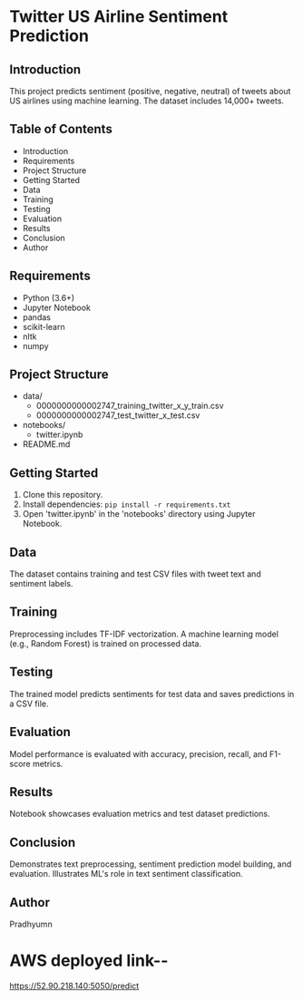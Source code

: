 # Twitter US Airline Sentiment Prediction

## Introduction
This project predicts sentiment (positive, negative, neutral) of tweets about US airlines using machine learning. The dataset includes 14,000+ tweets.

## Table of Contents
- Introduction
- Requirements
- Project Structure
- Getting Started
- Data
- Training
- Testing
- Evaluation
- Results
- Conclusion
- Author

## Requirements
- Python (3.6+)
- Jupyter Notebook
- pandas
- scikit-learn
- nltk
- numpy

## Project Structure
- data/
  - 0000000000002747_training_twitter_x_y_train.csv
  - 0000000000002747_test_twitter_x_test.csv
- notebooks/
  - twitter.ipynb
- README.md

## Getting Started
1. Clone this repository.
2. Install dependencies: `pip install -r requirements.txt`
3. Open 'twitter.ipynb' in the 'notebooks' directory using Jupyter Notebook.

## Data
The dataset contains training and test CSV files with tweet text and sentiment labels.

## Training
Preprocessing includes TF-IDF vectorization. A machine learning model (e.g., Random Forest) is trained on processed data.

## Testing
The trained model predicts sentiments for test data and saves predictions in a CSV file.

## Evaluation
Model performance is evaluated with accuracy, precision, recall, and F1-score metrics.

## Results
Notebook showcases evaluation metrics and test dataset predictions.

## Conclusion
Demonstrates text preprocessing, sentiment prediction model building, and evaluation. Illustrates ML's role in text sentiment classification.

## Author
Pradhyumn


# AWS deployed link--

https://52.90.218.140:5050/predict


